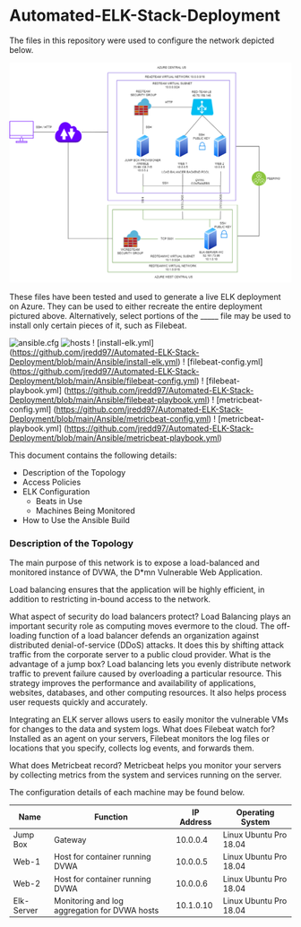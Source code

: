 # Automated-ELK-Stack-Deployment
The files in this repository were used to configure the network depicted below.

![Network Diagram](Diagrams/redteam_diagram.png)

These files have been tested and used to generate a live ELK deployment on Azure. They can be used to either recreate the entire deployment pictured above. Alternatively, select portions of the _____ file may be used to install only certain pieces of it, such as Filebeat.

![ansible.cfg](Ansible/ansible.cfg)
![hosts](Ansible/hosts)
! [install-elk.yml] (https://github.com/jredd97/Automated-ELK-Stack-Deployment/blob/main/Ansible/install-elk.yml)
! [filebeat-config.yml] (https://github.com/jredd97/Automated-ELK-Stack-Deployment/blob/main/Ansible/filebeat-config.yml)
! [filebeat-playbook.yml] (https://github.com/jredd97/Automated-ELK-Stack-Deployment/blob/main/Ansible/filebeat-playbook.yml)
! [metricbeat-config.yml] (https://github.com/jredd97/Automated-ELK-Stack-Deployment/blob/main/Ansible/metricbeat-config.yml)
! [metricbeat-playbook.yml] (https://github.com/jredd97/Automated-ELK-Stack-Deployment/blob/main/Ansible/metricbeat-playbook.yml)


This document contains the following details:
- Description of the Topology
- Access Policies
- ELK Configuration
  - Beats in Use
  - Machines Being Monitored
- How to Use the Ansible Build


### Description of the Topology

The main purpose of this network is to expose a load-balanced and monitored instance of DVWA, the D*mn Vulnerable Web Application.

Load balancing ensures that the application will be highly efficient, in addition to restricting in-bound access to the network.

What aspect of security do load balancers protect?
Load Balancing plays an important security role as computing moves evermore to the cloud. The off-loading function of a load balancer defends an organization against distributed denial-of-service (DDoS) attacks. It does this by shifting attack traffic from the corporate server to a public cloud provider.
What is the advantage of a jump box?
 Load balancing lets you evenly distribute network traffic to prevent failure caused by overloading a particular resource. This strategy improves the performance and availability of applications, websites, databases, and other computing resources. It also helps process user requests quickly and accurately.


Integrating an ELK server allows users to easily monitor the vulnerable VMs for changes to the data and system logs.
What does Filebeat watch for?
Installed as an agent on your servers, Filebeat monitors the log files or locations that you specify, collects log events, and forwards them.
	
What does Metricbeat record?
Metricbeat helps you monitor your servers by collecting metrics from the system and services running on the server.

The configuration details of each machine may be found below.

| Name       | Function                                                                | IP Address | Operating System |
|---------------|-----------------------------------------------------------------|-----------------|------------------|
| Jump Box | Gateway                                                               | 10.0.0.4      | Linux Ubuntu Pro 18.04 |
| Web-1       | Host for container running DVWA                        | 10.0.0.5      | Linux Ubuntu Pro 18.04 |
| Web-2       | Host for container running DVWA                         |  10.0.0.6    | Linux Ubuntu Pro 18.04 |
| Elk-Server | Monitoring and log aggregation for DVWA hosts  |10.1.0.10    | Linux Ubuntu Pro 18.04 |

